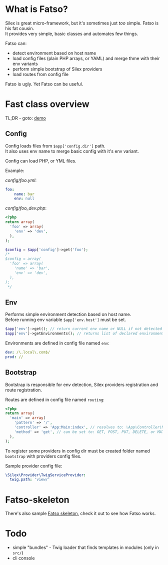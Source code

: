 # What is Fatso?
Silex is great micro-framework, but it's sometimes just _too_ simple. Fatso is his fat cousin.  
It provides very simple, basic classes and automates few things.

Fatso can:

* detect environment based on host name
* load config files (plain PHP arrays, or YAML) and merge thme with their env variants
* perform simple bootstrap of Silex providers
* load routes from config file

Fatso is ugly.
Yet Fatso can be useful.

# Fast class overview

TL;DR - goto: [demo](#fatso-skeleton)

## Config
Config loads files from `$app['config.dir']` path.  
It also uses env name to merge basic config with it's env variant.

Config can load PHP, or YML files.

Example:

_config/foo.yml_:

```yaml
foo:
	name: bar
	env: null
```

_config/foo_dev.php_:
```php
<?php
return array(
  'foo' => array(
    'env' => 'dev',
  ),
);
```

```php
$config = $app['config']->get('foo');
/*
$config = array(
  'foo' => array(
    'name' => 'bar',
    'env' => 'dev',
  ),
);
 */
```

## Env
Performs simple environment detection based on host name.  
Before running env variable `$app['env.host']` must be set.

```php
$app['env']->get(); // return current env name or NULL if not detected
$app['env']->getEnvironments(); // returns list of declared environments.
```

Environments are defined in config file named `env`:  
```yaml
dev: /\.local\.com$/
prod: //
```

## Bootstrap
Bootstrap is responsible for env detection, Silex providers registration and route registration.

Routes are defined in config file named `routing`:  
```php
<?php
return array(
  'main' => array(
    'pattern' => '/',
    'controller' => 'App:Main:index', // resolves to: \App\Controller\Main::index
    'method' => 'get', // can be set to: GET, POST, PUT, DELETE, or MATCH. Default is GET
  ),
);
```

To register some providers in config dir must be created folder named `bootstrap` with providers config files.

Sample provider config file:  
```yaml
\Silex\Provider\TwigServiceProvider:
  twig.path: 'view/'
```

# Fatso-skeleton
There's also sample [Fatso skeleton](https://github.com/radmen/fatso-skeleton), check it out to see how Fatso works.

# Todo

* simple "bundles" - Twig loader that finds templates in modules (only in `src/`)
* cli console